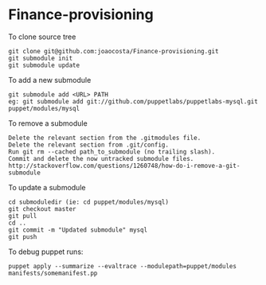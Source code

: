 Finance-provisioning
====================

To clone source tree

    git clone git@github.com:joaocosta/Finance-provisioning.git
    git submodule init
    git submodule update

To add a new submodule

    git submodule add <URL> PATH
    eg: git submodule add git://github.com/puppetlabs/puppetlabs-mysql.git puppet/modules/mysql

To remove a submodule

    Delete the relevant section from the .gitmodules file.
    Delete the relevant section from .git/config.
    Run git rm --cached path_to_submodule (no trailing slash).
    Commit and delete the now untracked submodule files.
    http://stackoverflow.com/questions/1260748/how-do-i-remove-a-git-submodule

To update a submodule

    cd submoduledir (ie: cd puppet/modules/mysql)
    git checkout master
    git pull
    cd ..
    git commit -m "Updated submodule" mysql
    git push

To debug puppet runs:

    puppet apply --summarize --evaltrace --modulepath=puppet/modules manifests/somemanifest.pp
